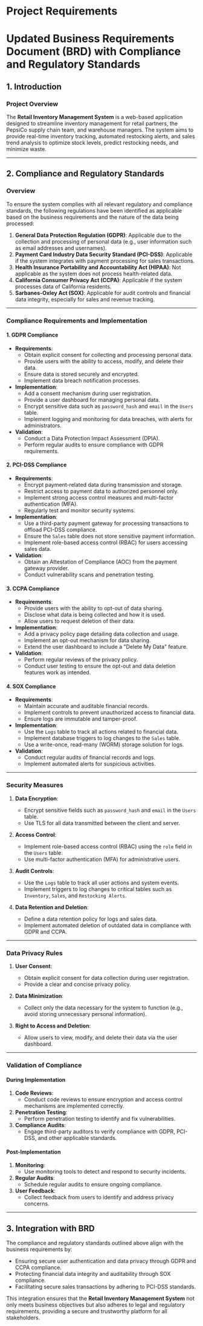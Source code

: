 # Project Requirements

# Updated Business Requirements Document (BRD) with Compliance and Regulatory Standards

## 1. Introduction

### Project Overview
The **Retail Inventory Management System** is a web-based application designed to streamline inventory management for retail partners, the PepsiCo supply chain team, and warehouse managers. The system aims to provide real-time inventory tracking, automated restocking alerts, and sales trend analysis to optimize stock levels, predict restocking needs, and minimize waste.

---

## 2. Compliance and Regulatory Standards

### Overview
To ensure the system complies with all relevant regulatory and compliance standards, the following regulations have been identified as applicable based on the business requirements and the nature of the data being processed:

1. **General Data Protection Regulation (GDPR)**: Applicable due to the collection and processing of personal data (e.g., user information such as email addresses and usernames).
2. **Payment Card Industry Data Security Standard (PCI-DSS)**: Applicable if the system integrates with payment processing for sales transactions.
3. **Health Insurance Portability and Accountability Act (HIPAA)**: Not applicable as the system does not process health-related data.
4. **California Consumer Privacy Act (CCPA)**: Applicable if the system processes data of California residents.
5. **Sarbanes-Oxley Act (SOX)**: Applicable for audit controls and financial data integrity, especially for sales and revenue tracking.

---

### Compliance Requirements and Implementation

#### 1. **GDPR Compliance**
   - **Requirements**:
     - Obtain explicit consent for collecting and processing personal data.
     - Provide users with the ability to access, modify, and delete their data.
     - Ensure data is stored securely and encrypted.
     - Implement data breach notification processes.
   - **Implementation**:
     - Add a consent mechanism during user registration.
     - Provide a user dashboard for managing personal data.
     - Encrypt sensitive data such as `password_hash` and `email` in the `Users` table.
     - Implement logging and monitoring for data breaches, with alerts for administrators.
   - **Validation**:
     - Conduct a Data Protection Impact Assessment (DPIA).
     - Perform regular audits to ensure compliance with GDPR requirements.

#### 2. **PCI-DSS Compliance**
   - **Requirements**:
     - Encrypt payment-related data during transmission and storage.
     - Restrict access to payment data to authorized personnel only.
     - Implement strong access control measures and multi-factor authentication (MFA).
     - Regularly test and monitor security systems.
   - **Implementation**:
     - Use a third-party payment gateway for processing transactions to offload PCI-DSS compliance.
     - Ensure the `Sales` table does not store sensitive payment information.
     - Implement role-based access control (RBAC) for users accessing sales data.
   - **Validation**:
     - Obtain an Attestation of Compliance (AOC) from the payment gateway provider.
     - Conduct vulnerability scans and penetration testing.

#### 3. **CCPA Compliance**
   - **Requirements**:
     - Provide users with the ability to opt-out of data sharing.
     - Disclose what data is being collected and how it is used.
     - Allow users to request deletion of their data.
   - **Implementation**:
     - Add a privacy policy page detailing data collection and usage.
     - Implement an opt-out mechanism for data sharing.
     - Extend the user dashboard to include a "Delete My Data" feature.
   - **Validation**:
     - Perform regular reviews of the privacy policy.
     - Conduct user testing to ensure the opt-out and data deletion features work as intended.

#### 4. **SOX Compliance**
   - **Requirements**:
     - Maintain accurate and auditable financial records.
     - Implement controls to prevent unauthorized access to financial data.
     - Ensure logs are immutable and tamper-proof.
   - **Implementation**:
     - Use the `Logs` table to track all actions related to financial data.
     - Implement database triggers to log changes to the `Sales` table.
     - Use a write-once, read-many (WORM) storage solution for logs.
   - **Validation**:
     - Conduct regular audits of financial records and logs.
     - Implement automated alerts for suspicious activities.

---

### Security Measures

1. **Data Encryption**:
   - Encrypt sensitive fields such as `password_hash` and `email` in the `Users` table.
   - Use TLS for all data transmitted between the client and server.

2. **Access Control**:
   - Implement role-based access control (RBAC) using the `role` field in the `Users` table.
   - Use multi-factor authentication (MFA) for administrative users.

3. **Audit Controls**:
   - Use the `Logs` table to track all user actions and system events.
   - Implement triggers to log changes to critical tables such as `Inventory`, `Sales`, and `Restocking Alerts`.

4. **Data Retention and Deletion**:
   - Define a data retention policy for logs and sales data.
   - Implement automated deletion of outdated data in compliance with GDPR and CCPA.

---

### Data Privacy Rules

1. **User Consent**:
   - Obtain explicit consent for data collection during user registration.
   - Provide a clear and concise privacy policy.

2. **Data Minimization**:
   - Collect only the data necessary for the system to function (e.g., avoid storing unnecessary personal information).

3. **Right to Access and Deletion**:
   - Allow users to view, modify, and delete their data via the user dashboard.

---

### Validation of Compliance

#### During Implementation
1. **Code Reviews**:
   - Conduct code reviews to ensure encryption and access control mechanisms are implemented correctly.
2. **Penetration Testing**:
   - Perform penetration testing to identify and fix vulnerabilities.
3. **Compliance Audits**:
   - Engage third-party auditors to verify compliance with GDPR, PCI-DSS, and other applicable standards.

#### Post-Implementation
1. **Monitoring**:
   - Use monitoring tools to detect and respond to security incidents.
2. **Regular Audits**:
   - Schedule regular audits to ensure ongoing compliance.
3. **User Feedback**:
   - Collect feedback from users to identify and address privacy concerns.

---

## 3. Integration with BRD

The compliance and regulatory standards outlined above align with the business requirements by:
- Ensuring secure user authentication and data privacy through GDPR and CCPA compliance.
- Protecting financial data integrity and auditability through SOX compliance.
- Facilitating secure sales transactions by adhering to PCI-DSS standards.

This integration ensures that the **Retail Inventory Management System** not only meets business objectives but also adheres to legal and regulatory requirements, providing a secure and trustworthy platform for all stakeholders.
